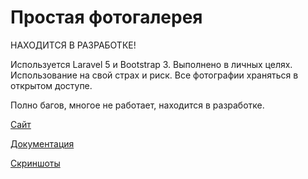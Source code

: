 # Простая фотогалерея

НАХОДИТСЯ В РАЗРАБОТКЕ!

Используется Laravel 5 и Bootstrap 3. Выполнено в личных целях. Использование на 
свой страх и риск. Все фотографии храняться в открытом доступе.

Полно багов, многое не работает, находится в разработке.

[Сайт](https://pgallery.ru/)

[Документация](https://pgallery.ru/docs/)

[Скриншоты](https://pgallery.ru/screenshot/)
